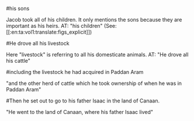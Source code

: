 #his sons

Jacob took all of his children. It only mentions the sons because they are important as his heirs. AT: "his children" (See: [[:en:ta:vol1:translate:figs_explicit]])

#He drove all his livestock

Here "livestock" is referring to all his domesticate animals. AT: "He drove all his cattle"

#including the livestock he had acquired in Paddan Aram

"and the other herd of cattle which he took ownership of when he was in Paddan Aram"

#Then he set out to go to his father Isaac in the land of Canaan.

"He went to the land of Canaan, where his father Isaac lived"